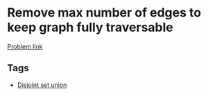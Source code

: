 # Remove max number of edges to keep graph fully traversable

[Problem link](https://leetcode.com/problems/remove-max-number-of-edges-to-keep-graph-fully-traversable)

## Tags

* [Disjoint set union](/README.md#Disjoint_set_union)
